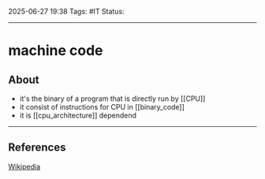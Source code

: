 
2025-06-27 19:38
Tags: #IT
Status:

---
# machine code
## About
- it's the binary of a program that is directly run by [[CPU]]
- it consist of instructions for CPU in [[binary_code]]
- it is [[cpu_architecture]] dependend

---
## References
[Wikipedia](https://en.wikipedia.org/wiki/Machine_code)


